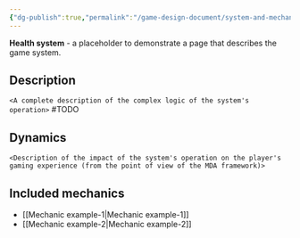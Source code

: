 ```yaml
---
{"dg-publish":true,"permalink":"/game-design-document/system-and-mechanics/systems/health-system/"}
---
```


**Health system** - a placeholder to demonstrate a page that describes the game system.

## Description
`<A complete description of the complex logic of the system's operation>`
#TODO
## Dynamics 
`<Description of the impact of the system's operation on the player's gaming experience (from the point of view of the MDA framework)>`

## Included mechanics
- [[Mechanic example-1\|Mechanic example-1]]
- [[Mechanic example-2\|Mechanic example-2]]